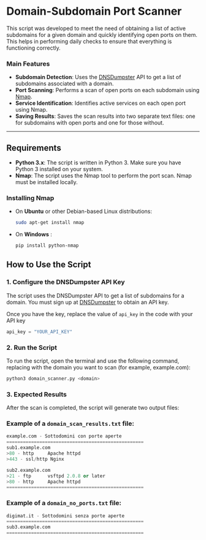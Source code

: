 # Domain-Subdomain Port Scanner

This script was developed to meet the need of obtaining a list of active subdomains for a given domain and quickly identifying open ports on them. 
This helps in performing daily checks to ensure that everything is functioning correctly.


### Main Features
- **Subdomain Detection**: Uses the [DNSDumpster](https://dnsdumpster.com/) API to get a list of subdomains associated with a domain.
- **Port Scanning**: Performs a scan of open ports on each subdomain using [Nmap](https://nmap.org/).
- **Service Identification**: Identifies active services on each open port using Nmap.
- **Saving Results**: Saves the scan results into two separate text files: one for subdomains with open ports and one for those without.

---

## Requirements

- **Python 3.x**: The script is written in Python 3. Make sure you have Python 3 installed on your system.
- **Nmap**: The script uses the Nmap tool to perform the port scan. Nmap must be installed locally.

### Installing Nmap

- On **Ubuntu** or other Debian-based Linux distributions:
  ```bash
  sudo apt-get install nmap
  ```
- On **Windows** :
  ```bash
  pip install python-nmap
  ```
  
## How to Use the Script

### 1. Configure the DNSDumpster API Key
The script uses the DNSDumpster API to get a list of subdomains for a domain. You must sign up at [DNSDumpster](https://dnsdumpster.com/) to obtain an API key.

Once you have the key, replace the value of `api_key` in the code with your API key

```python
api_key = "YOUR_API_KEY"
```
### 2. Run the Script
To run the script, open the terminal and use the following command, replacing <domain> with the domain you want to scan (for example, example.com):

```python
python3 domain_scanner.py <domain>
```

### 3. Expected Results
After the scan is completed, the script will generate two output files:

### Example of a `domain_scan_results.txt` file:

```python
example.com - Sottodomini con porte aperte
==================================================
sub1.example.com
>80 - http     Apache httpd
>443 - ssl/http Nginx

sub2.example.com
>21 - ftp      vsftpd 2.0.8 or later
>80 - http     Apache httpd
==================================================
```
### Example of a `domain_no_ports.txt` file:

```python
digimat.it - Sottodomini senza porte aperte
==================================================
sub3.example.com
==================================================
```
